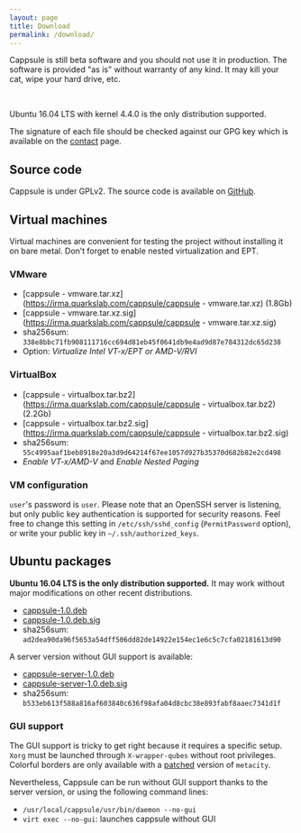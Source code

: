 ```yaml
---
layout: page
title: Download
permalink: /download/
---
```


<div class="alert alert-danger">
<p>Cappsule is still beta software and you should not use it in production. The software is provided "as is" without warranty of any kind. It may kill your cat, wipe your hard drive, etc.</p><br />
<p>Ubuntu 16.04 LTS with kernel 4.4.0 is the only distribution supported.</p>
</div>

<div class="alert alert-warning">
The signature of each file should be checked against our GPG key which is available on the <a href="/contact">contact</a> page.
</div>

## Source code

Cappsule is under GPLv2. The source code is available on [GitHub](https://github.com/cappsule).



## Virtual machines

Virtual machines are convenient for testing the project without installing it on bare metal. Don’t forget to enable nested virtualization and EPT.


### VMware

 * [cappsule - vmware.tar.xz](https://irma.quarkslab.com/cappsule/cappsule - vmware.tar.xz) (1.8Gb)
 * [cappsule - vmware.tar.xz.sig](https://irma.quarkslab.com/cappsule/cappsule - vmware.tar.xz.sig)
 * sha256sum: `338e8bbc71fb908111716cc694d81eb45f0641db9e4ad9d87e784312dc65d238`
 * Option: *Virtualize Intel VT-x/EPT or AMD-V/RVI*


### VirtualBox

 * [cappsule - virtualbox.tar.bz2](https://irma.quarkslab.com/cappsule/cappsule - virtualbox.tar.bz2) (2.2Gb)
 * [cappsule - virtualbox.tar.bz2.sig](https://irma.quarkslab.com/cappsule/cappsule - virtualbox.tar.bz2.sig)
 * sha256sum: `55c4995aaf1beb8918e20a3d9d64214f67ee1057d927b35370d682b82e2cd498`
 * *Enable VT-x/AMD-V* and *Enable Nested Paging*


### VM configuration

`user`'s password is `user`. Please note that an OpenSSH server is listening, but only public key authentication is supported for security reasons. Feel free to change this setting in `/etc/ssh/sshd_config` (`PermitPassword` option), or write your public key in `~/.ssh/authorized_keys`.



## Ubuntu packages

**Ubuntu 16.04 LTS is the only distribution supported.** It may work without major modifications on other recent distributions.

 * [cappsule-1.0.deb](https://irma.quarkslab.com/cappsule/cappsule-1.0.deb)
 * [cappsule-1.0.deb.sig](https://irma.quarkslab.com/cappsule/cappsule-1.0.deb.sig)
 * sha256sum: `ad2dea90da96f5653a54dff506dd82de14922e154ec1e6c5c7cfa02181613d90`

A server version without GUI support is available:

 * [cappsule-server-1.0.deb](https://irma.quarkslab.com/cappsule/cappsule-server-1.0.deb)
 * [cappsule-server-1.0.deb.sig](https://irma.quarkslab.com/cappsule/cappsule-server-1.0.deb.sig)
 * sha256sum: `b533eb613f588a816af603840c636f98afa04d8cbc38e893fabf8aaec7341d1f`


### GUI support

The GUI support is tricky to get right because it requires a specific setup. `Xorg` must be launched through `X-wrapper-qubes` without root privileges. Colorful borders are only available with a [patched](https://github.com/cappsule/cappsule-gui/tree/master/metacity) version of `metacity`.

Nevertheless, Cappsule can be run without GUI support thanks to the server version, or using the following command lines:

 * `/usr/local/cappsule/usr/bin/daemon --no-gui`
 * `virt exec --no-gui`: launches cappsule without GUI
